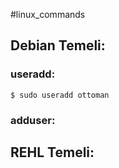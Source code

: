 #linux_commands 
## Debian Temeli:
### useradd:

```shell
$ sudo useradd ottoman
```


### adduser:

## REHL  Temeli:

